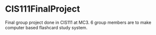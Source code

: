 # CIS111FinalProject
Final group project done in CIS111 at MC3. 6 group members are to make computer based flashcard study system. 
